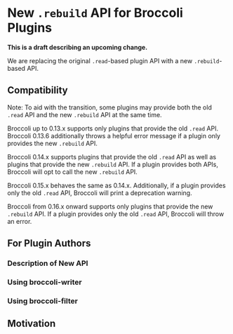# New `.rebuild` API for Broccoli Plugins

**This is a draft describing an upcoming change.**

We are replacing the original `.read`-based plugin API with a new
`.rebuild`-based API.

## Compatibility

Note: To aid with the transition, some plugins may provide both the old
`.read` API and the new `.rebuild` API at the same time.

Broccoli up to 0.13.x supports only plugins that provide the old `.read` API.
Broccoli 0.13.6 additionally throws a helpful error message if a plugin only
provides the new `.rebuild` API.

Broccoli 0.14.x supports plugins that provide the old `.read` API as well as
plugins that provide the new `.rebuild` API. If a plugin provides both APIs,
Broccoli will opt to call the new `.rebuild` API.

Broccoli 0.15.x behaves the same as 0.14.x. Additionally, if a plugin provides
only the old `.read` API, Broccoli will print a deprecation warning.

Broccoli from 0.16.x onward supports only plugins that provide the new
`.rebuild` API. If a plugin provides only the old `.read` API, Broccoli will
throw an error.

## For Plugin Authors

### Description of New API

### Using broccoli-writer

### Using broccoli-filter

## Motivation
